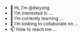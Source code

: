 - 👋 Hi, I’m @dwyong
- 👀 I’m interested in ...
- 🌱 I’m currently learning ...
- 💞️ I’m looking to collaborate on ...
- 📫 How to reach me ...

<!---
dwyong/dwyong is a ✨ special ✨ repository because its `README.md` (this file) appears on your GitHub profile.
You can click the Preview link to take a look at your changes.
--->
